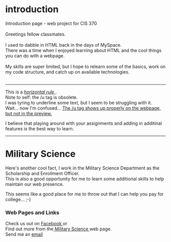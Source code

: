# introduction <br>
Introduction page - web project for CIS 370 <br> <br>
Greetings fellow classmates. <br> <br>
I used to dabble in HTML back in the days of MySpace. <br>
There was a time when I enjoyed learning about HTML and the cool things you can do with a webpage. <br> <br>
My skills are super limited, but I hope to relearn some of the basics, work on my code structure, and catch up on available technologies.  
<br>
<hr>
This is a <em> <u> horizontal rule </u> </em>. <br>
Note to self:  the /u tag is obsolete. <br>
I was tyring to underline some text, but I seem to be struggling with it. <br>
Wait... now I'm confused... <u> The /u tag shows up properly on the webpage, but not in the preview. </u>

I believe that playing around with your assignments and adding in additinal features is the best way to learn.
<hr>
<H1> Military Science </H1>

Here's another cool fact, I work in the Military Science Department as the Scholarship and Enrollment Officer. <br>
This is also a good opportunity for me to learn some additional skills to help maintain our web presence.

This seems like a good place for me to throw out that I can help you pay for college...  ;-)

<h3> Web Pages and Links </h3>
Check us out on <a href="https://www.facebook.com/BearBattalionROTC/"> Facebook </a> or <br>
Find out more from the<a href="http://www.missouristate.edu/milsci/"> Military Science </a> web page. <br>
Send me an <a href="mailto: proberson@missouristate.edu?Subject=Hello%20from%20CIS%20370"> email </a> <br>
